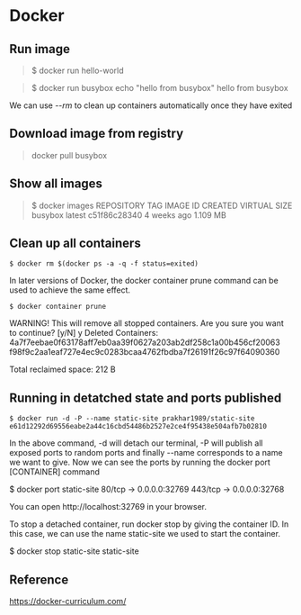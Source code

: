 # Docker 

## Run image 
> $ docker run hello-world

> $ docker run busybox echo "hello from busybox"
hello from busybox

We can use *--rm* to clean up containers automatically once they have exited

## Download image from registry 
> docker pull busybox
## Show all images
> $ docker images
REPOSITORY              TAG                 IMAGE ID            CREATED             VIRTUAL SIZE
busybox                 latest              c51f86c28340        4 weeks ago         1.109 MB

## Clean up all containers
```
$ docker rm $(docker ps -a -q -f status=exited)
```
In later versions of Docker, the docker container prune command can be used to achieve the same effect.
```
$ docker container prune
```
WARNING! This will remove all stopped containers.
Are you sure you want to continue? [y/N] y
Deleted Containers:
4a7f7eebae0f63178aff7eb0aa39f0627a203ab2df258c1a00b456cf20063
f98f9c2aa1eaf727e4ec9c0283bcaa4762fbdba7f26191f26c97f64090360

Total reclaimed space: 212 B

## Running in detatched state and ports published
```
$ docker run -d -P --name static-site prakhar1989/static-site
e61d12292d69556eabe2a44c16cbd54486b2527e2ce4f95438e504afb7b02810
```
In the above command, -d will detach our terminal, -P will publish all exposed ports to random ports and finally --name corresponds to a name we want to give. Now we can see the ports by running the docker port [CONTAINER] command

$ docker port static-site
80/tcp -> 0.0.0.0:32769
443/tcp -> 0.0.0.0:32768

You can open http://localhost:32769 in your browser.

To stop a detached container, run docker stop by giving the container ID. In this case, we can use the name static-site we used to start the container.

$ docker stop static-site
static-site

## Reference
https://docker-curriculum.com/